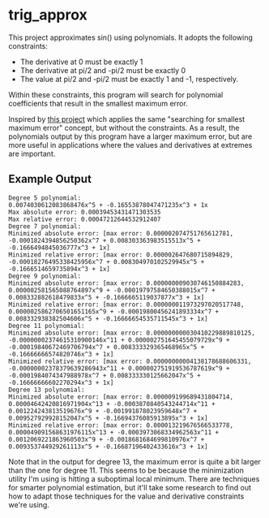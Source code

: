 # trig_approx

This project approximates sin() using polynomials. It adopts the following constraints:

 - The derivative at 0 must be exactly 1
 - The derivative at pi/2 and -pi/2 must be exactly 0
 - The value at pi/2 and -pi/2 must be exactly 1 and -1, respectively.

Within these constraints, this program will search for polynomial coefficients that result in the smallest maximum error.

Inspired by [this project](https://gist.github.com/publik-void/067f7f2fef32dbe5c27d6e215f824c91) which applies the same "searching for smallest maximum error" concept, but without the constraints. As a result, the polynomials output by this program have a larger maximum error, but are more useful in applications where the values and derivatives at extremes are important.

## Example Output

```
Degree 5 polynomial:
0.0074030612083868476x^5 + -0.16553878047471235x^3 + 1x
Max absolute error: 0.00039453431471303535
Max relative error: 0.00047212644532912407
Degree 7 polynomial:
Minimized absolute error: [max error: 0.000002074751765612781, -0.0001824394856250362x^7 + 0.008303363983515513x^5 + -0.1666494845036777x^3 + 1x]
Minimized relative error: [max error: 0.000002647680715894829, -0.00018276495338425956x^7 + 0.008304970102529945x^5 + -0.1666514659735894x^3 + 1x]
Degree 9 polynomial:
Minimized absolute error: [max error: 0.000000009030746150884283, 0.000002581565088764897x^9 + -0.00019797584650388015x^7 + 0.008332882618479833x^5 + -0.1666665119037877x^3 + 1x]
Minimized relative error: [max error: 0.000000011973297020517748, 0.0000025862706501651165x^9 + -0.00019800456241893334x^7 + 0.008332938382504606x^5 + -0.16666654535711545x^3 + 1x]
Degree 11 polynomial:
Minimized absolute error: [max error: 0.000000000030410229889810125, -0.00000002374615310900146x^11 + 0.000002751645455079729x^9 + -0.00019840672469706794x^7 + 0.008333329365468965x^5 + -0.16666666574820746x^3 + 1x]
Minimized relative error: [max error: 0.00000000004138178688606331, -0.00000002378379639286943x^11 + 0.000002751919536787619x^9 + -0.0001984074347988978x^7 + 0.008333330125662047x^5 + -0.16666666602270294x^3 + 1x]
Degree 13 polynomial:
Minimized absolute error: [max error: 0.000009199689431804714, 0.00004642420816971904x^13 + -0.0003870840543244714x^11 + 0.001224243813519676x^9 + -0.001991878023959648x^7 + 0.009527929928152047x^5 + -0.16694376085913895x^3 + 1x]
Minimized relative error: [max error: 0.000013219676566533778, 0.000049091568631976115x^13 + -0.0003973068334962563x^11 + 0.0012069221863960503x^9 + -0.0018681684699810976x^7 + 0.009353744929261113x^5 + -0.16687196402433616x^3 + 1x]
```

Note that in the output for degree 13, the maximum error is quite a bit larger than the one for degree 11. This seems to be because the minimization utility I'm using is hitting a suboptimal local minimum. There are techniques for smarter polynomial estimation, but it'll take some research to find out how to adapt those techniques for the value and derivative constraints we're using.
